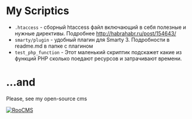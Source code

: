 My Scriptics
=====

* `.htaccess` - сборный htaccess файл включающий в себя полезные и нужные директивы. Подробнее http://habrahabr.ru/post/154643/
* `smarty/plugin` - удобный плагин для Smarty 3. Подробности в readme.md в папке с плагином
* `test_php_function` - Этот маленький скриптик подскажет какие из функций PHP сколько поедают ресурсов и затрачивают времени.

...and
====
Please, see my open-source cms

[![RooCMS](http://version.roocms.com/logo.png)](https://github.com/RooCMS/RooCMS)
